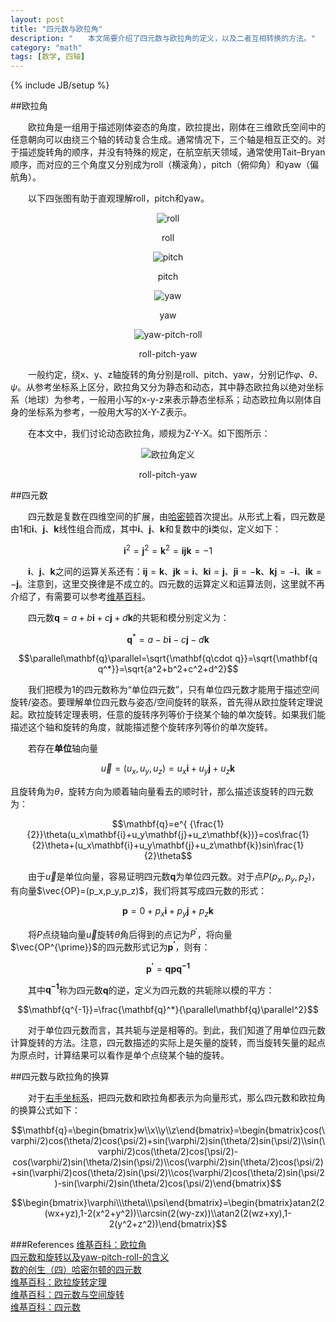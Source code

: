 ```yaml
---
layout: post
title: "四元数与欧拉角"
description: "　　本文简要介绍了四元数与欧拉角的定义，以及二者互相转换的方法。"
category: "math"
tags: [数学, 四轴]
---
```

{% include JB/setup %}

##欧拉角

　　欧拉角是一组用于描述刚体姿态的角度，欧拉提出，刚体在三维欧氏空间中的任意朝向可以由绕三个轴的转动复合生成。通常情况下，三个轴是相互正交的。对于描述旋转角的顺序，并没有特殊的规定，在航空航天领域，通常使用Tait–Bryan顺序，而对应的三个角度又分别成为roll（横滚角），pitch（俯仰角）和yaw（偏航角）。

　　以下四张图有助于直观理解roll，pitch和yaw。

<center><img src="{{site.img_path}}/opengl_roll.gif" alt="roll"/><p>roll</p></center>

<center><img src="{{site.img_path}}/opengl_pitch.gif" alt="pitch"/><p>pitch</p></center>

<center><img src="{{site.img_path}}/opengl_yaw.gif" alt="yaw"/><p>yaw</p></center>

<center><img src="{{site.img_path}}/opengl_yaw_pitch_roll.png" alt="yaw-pitch-roll"/><p>roll-pitch-yaw</p></center>

　　一般约定，绕x、y、z轴旋转的角分别是roll、pitch、yaw，分别记作$\varphi$、$\theta$、$\psi$。从参考坐标系上区分，欧拉角又分为静态和动态，其中静态欧拉角以绝对坐标系（地球）为参考，一般用小写的x-y-z来表示静态坐标系；动态欧拉角以刚体自身的坐标系为参考，一般用大写的X-Y-Z表示。

　　在本文中，我们讨论动态欧拉角，顺规为Z-Y-X。如下图所示：

<center><img src="{{site.img_path}}/Taitbrianzyx.png" alt="欧拉角定义"/><p>roll-pitch-yaw</p></center>

##四元数

　　四元数是复数在四维空间的扩展，由[哈密顿](http://zh.wikipedia.org/wiki/%E5%A8%81%E5%BB%89%C2%B7%E7%9B%A7%E9%9B%B2%C2%B7%E5%93%88%E5%AF%86%E9%A0%93)首次提出。从形式上看，四元数是由$1$和$\mathbf{i}$、$\mathbf{j}$、$\mathbf{k}$线性组合而成，其中$\mathbf{i}$、$\mathbf{j}$、$\mathbf{k}$和复数中的$\mathbf{i}$类似，定义如下：

$$\mathbf{i}^2=\mathbf{j}^2=\mathbf{k}^2=\mathbf{ijk}=-1$$

　　$\mathbf{i}$、$\mathbf{j}$、$\mathbf{k}$之间的运算关系还有：$\mathbf{ij}=\mathbf{k}$、$\mathbf{jk}=\mathbf{i}$、$\mathbf{ki}=\mathbf{j}$、$\mathbf{ji}=-\mathbf{k}$、$\mathbf{kj}=-\mathbf{i}$、$\mathbf{ik}=-\mathbf{j}$。注意到，这里交换律是不成立的。四元数的运算定义和运算法则，这里就不再介绍了，有需要可以参考[维基百科](http://en.wikipedia.org/wiki/Quaternion)。

　　四元数$\mathbf{q}=a+b\mathbf{i}+c\mathbf{j}+d\mathbf{k}$的共轭和模分别定义为：

$$\mathbf{q}^*=a-b\mathbf{i}-c\mathbf{j}-d\mathbf{k}$$

$$\parallel\mathbf{q}\parallel=\sqrt{\mathbf{q\cdot q}}=\sqrt{\mathbf{q q^*}}=\sqrt{a^2+b^2+c^2+d^2}$$

　　我们把模为1的四元数称为“单位四元数”，只有单位四元数才能用于描述空间旋转/姿态。要理解单位四元数与姿态/空间旋转的联系，首先得从欧拉旋转定理说起。欧拉旋转定理表明，任意的旋转序列等价于绕某个轴的单次旋转。如果我们能描述这个轴和旋转的角度，就能描述整个旋转序列等价的单次旋转。

　　若存在**单位**轴向量

$$\vec u=(u_x,u_y,u_z)=u_x\mathbf{i}+u_y\mathbf{j}+u_z\mathbf{k}$$

且旋转角为$\theta$，旋转方向为顺着轴向量看去的顺时针，那么描述该旋转的四元数为：

$$\mathbf{q}=e^{ {\frac{1}{2}}\theta(u_x\mathbf{i}+u_y\mathbf{j}+u_z\mathbf{k})}=cos\frac{1}{2}\theta+(u_x\mathbf{i}+u_y\mathbf{j}+u_z\mathbf{k})sin\frac{1}{2}\theta$$

　　由于$\vec u$是单位向量，容易证明四元数$\mathbf{q}$为单位四元数。对于点$P(p_x,p_y,p_z)$，有向量$\vec{OP}=(p_x,p_y,p_z)$，我们将其写成四元数的形式：

$$\mathbf{p}=0+p_x\mathbf{i}+p_y\mathbf{j}+p_z\mathbf{k}$$

　　将$P$点绕轴向量$\vec u$旋转$\theta$角后得到的点记为$P^{\prime}$，将向量$\vec{OP^{\prime}}$的四元数形式记为$\mathbf{p^{\prime}}$，则有：

$$\mathbf{p^{\prime}}=\mathbf{qpq^{-1}}$$

　　其中$\mathbf{q^{-1}}$称为四元数$\mathbf{q}$的逆，定义为四元数的共轭除以模的平方：

$$\mathbf{q^{-1}}=\frac{\mathbf{q}^*}{\parallel\mathbf{q}\parallel^2}$$

　　对于单位四元数而言，其共轭与逆是相等的。到此，我们知道了用单位四元数计算旋转的方法。注意，四元数描述的实际上是矢量的旋转，而当旋转矢量的起点为原点时，计算结果可以看作是单个点绕某个轴的旋转。

##四元数与欧拉角的换算

　　对于[右手坐标系](http://en.wikipedia.org/wiki/Cartesian_coordinate_system#Orientation_and_handedness)，把四元数和欧拉角都表示为向量形式，那么四元数和欧拉角的换算公式如下：

$$\mathbf{q}=\begin{bmatrix}w\\x\\y\\z\end{bmatrix}=\begin{bmatrix}cos(\varphi/2)cos(\theta/2)cos(\psi/2)+sin(\varphi/2)sin(\theta/2)sin(\psi/2)\\sin(\varphi/2)cos(\theta/2)cos(\psi/2)-cos(\varphi/2)sin(\theta/2)sin(\psi/2)\\cos(\varphi/2)sin(\theta/2)cos(\psi/2)+sin(\varphi/2)cos(\theta/2)sin(\psi/2)\\cos(\varphi/2)cos(\theta/2)sin(\psi/2)-sin(\varphi/2)sin(\theta/2)cos(\psi/2)\end{bmatrix}$$

$$\begin{bmatrix}\varphi\\\theta\\\psi\end{bmatrix}=\begin{bmatrix}atan2(2(wx+yz),1-2(x^2+y^2))\\arcsin(2(wy-zx))\\atan2(2(wz+xy),1-2(y^2+z^2))\end{bmatrix}$$

###References
[维基百科：欧拉角](http://en.wikipedia.org/wiki/Euler_angles)  
[四元数和旋转以及yaw-pitch-roll-的含义](http://www.wy182000.com/2012/07/17/quaternion%E5%9B%9B%E5%85%83%E6%95%B0%E5%92%8C%E6%97%8B%E8%BD%AC%E4%BB%A5%E5%8F%8Ayaw-pitch-roll-%E7%9A%84%E5%90%AB%E4%B9%89/)  
[数的创生（四）哈密尔顿的四元数](http://songshuhui.net/archives/69990)  
[维基百科：欧拉旋转定理](http://en.wikipedia.org/wiki/Euler%27s_rotation_theorem)  
[维基百科：四元数与空间旋转](http://en.wikipedia.org/wiki/Quaternions_and_spatial_rotation)  
[维基百科：四元数](http://en.wikipedia.org/wiki/Quaternion)  
